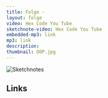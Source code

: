 ```yaml
---
title: Folge - 
layout: folge
video: Hex Code You Tube
sketchnote-video: Hex Code You Tube
embedded-mp3: link
mp3: link
description: 
thumbnail: OOP.jpg
---
```


![Sketchnotes](/sketchnotes/)

## Links

